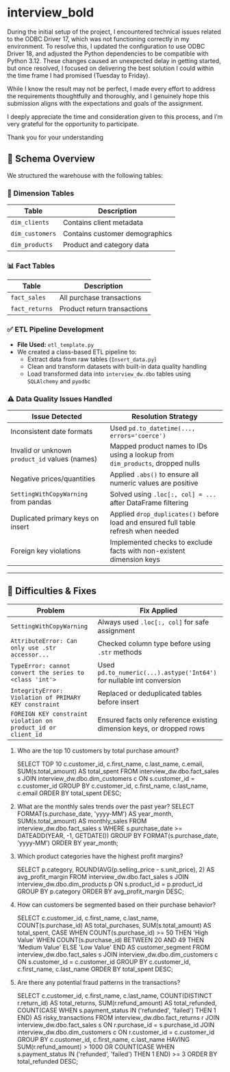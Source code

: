 # interview_bold

During the initial setup of the project, I encountered technical issues related to the ODBC Driver 17, which was not functioning correctly in my environment. To resolve this, I updated the configuration to use ODBC Driver 18, and adjusted the Python dependencies to be compatible with Python 3.12. These changes caused an unexpected delay in getting started, but once resolved, I focused on delivering the best solution I could within the time frame I had promised (Tuesday to Friday).

While I know the result may not be perfect, I made every effort to address the requirements thoughtfully and thoroughly, and I genuinely hope this submission aligns with the expectations and goals of the assignment.

I deeply appreciate the time and consideration given to this process, and I’m very grateful for the opportunity to participate.

Thank you for your understanding

## 📁 Schema Overview

We structured the warehouse with the following tables:

### 🧩 Dimension Tables

| Table          | Description                          |
|----------------|--------------------------------------|
| `dim_clients`  | Contains client metadata             |
| `dim_customers`| Contains customer demographics       |
| `dim_products` | Product and category data            |

### 📊 Fact Tables

| Table          | Description                          |
|----------------|--------------------------------------|
| `fact_sales`   | All purchase transactions            |
| `fact_returns` | Product return transactions          |


### ✅ ETL Pipeline Development

- **File Used:** `etl_template.py`
- We created a class-based ETL pipeline to:
  - Extract data from raw tables (`Insert_data.py`)
  - Clean and transform datasets with built-in data quality handling
  - Load transformed data into `interview_dw.dbo` tables using `SQLAlchemy` and `pyodbc`


### ⚠️ Data Quality Issues Handled

| Issue Detected                                  | Resolution Strategy                                                                 |
|--------------------------------------------------|--------------------------------------------------------------------------------------|
| Inconsistent date formats                        | Used `pd.to_datetime(..., errors='coerce')`                          |
| Invalid or unknown `product_id` values (names)   | Mapped product names to IDs using a lookup from `dim_products`, dropped nulls       |
| Negative prices/quantities                       | Applied `.abs()` to ensure all numeric values are positive                          |
| `SettingWithCopyWarning` from pandas             | Solved using `.loc[:, col] = ...` after DataFrame filtering           |
| Duplicated primary keys on insert                | Applied `drop_duplicates()` before load and ensured full table refresh when needed  |
| Foreign key violations                           | Implemented checks to exclude facts with non-existent dimension keys                |

---

## 🔧 Difficulties & Fixes

| Problem                                                       | Fix Applied                                                                 |
|----------------------------------------------------------------|------------------------------------------------------------------------------|
| `SettingWithCopyWarning`                                      | Always used `.loc[:, col]` for safe assignment                 |
| `AttributeError: Can only use .str accessor...`               | Checked column type before using `.str` methods                             |
| `TypeError: cannot convert the series to <class 'int'>`       | Used `pd.to_numeric(...).astype('Int64')` for nullable int conversion       |
| `IntegrityError: Violation of PRIMARY KEY constraint`         | Replaced or deduplicated tables before insert                               |
| `FOREIGN KEY constraint violation on product_id or client_id` | Ensured facts only reference existing dimension keys, or dropped rows       |
                               


1. Who are the top 10 customers by total purchase amount?

   SELECT TOP 10 
      c.customer_id,
      c.first_name,
      c.last_name,
      c.email,
      SUM(s.total_amount) AS total_spent
   FROM interview_dw.dbo.fact_sales s
   JOIN interview_dw.dbo.dim_customers c ON s.customer_id = c.customer_id
   GROUP BY 
      c.customer_id, c.first_name, c.last_name, c.email
   ORDER BY total_spent DESC;

2. What are the monthly sales trends over the past year?
   SELECT 
      FORMAT(s.purchase_date, 'yyyy-MM') AS year_month,
      SUM(s.total_amount) AS monthly_sales
   FROM interview_dw.dbo.fact_sales s
   WHERE s.purchase_date >= DATEADD(YEAR, -1, GETDATE())
   GROUP BY FORMAT(s.purchase_date, 'yyyy-MM')
   ORDER BY year_month;
3. Which product categories have the highest profit margins?

   SELECT 
      p.category,
      ROUND(AVG(p.selling_price - s.unit_price), 2) AS avg_profit_margin
   FROM interview_dw.dbo.fact_sales s
   JOIN interview_dw.dbo.dim_products p ON s.product_id = p.product_id
   GROUP BY p.category
   ORDER BY avg_profit_margin DESC;

4. How can customers be segmented based on their purchase behavior?

   SELECT 
      c.customer_id,
      c.first_name,
      c.last_name,
      COUNT(s.purchase_id) AS total_purchases,
      SUM(s.total_amount) AS total_spent,
      CASE
         WHEN COUNT(s.purchase_id) >= 50 THEN 'High Value'
         WHEN COUNT(s.purchase_id) BETWEEN 20 AND 49 THEN 'Medium Value'
         ELSE 'Low Value'
      END AS customer_segment
   FROM interview_dw.dbo.fact_sales s
   JOIN interview_dw.dbo.dim_customers c ON s.customer_id = c.customer_id
   GROUP BY c.customer_id, c.first_name, c.last_name
   ORDER BY total_spent DESC;

5. Are there any potential fraud patterns in the transactions?

   SELECT 
      c.customer_id,
      c.first_name,
      c.last_name,
      COUNT(DISTINCT r.return_id) AS total_returns,
      SUM(r.refund_amount) AS total_refunded,
      COUNT(CASE WHEN s.payment_status IN ('refunded', 'failed') THEN 1 END) AS risky_transactions
   FROM interview_dw.dbo.fact_returns r
   JOIN interview_dw.dbo.fact_sales s ON r.purchase_id = s.purchase_id
   JOIN interview_dw.dbo.dim_customers c ON r.customer_id = c.customer_id
   GROUP BY c.customer_id, c.first_name, c.last_name
   HAVING 
      SUM(r.refund_amount) > 1000 OR
      COUNT(CASE WHEN s.payment_status IN ('refunded', 'failed') THEN 1 END) >= 3
   ORDER BY total_refunded DESC;
